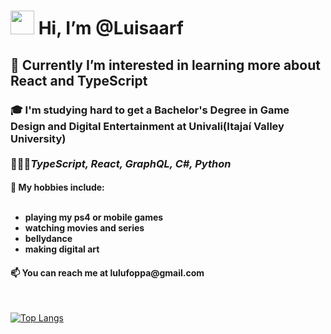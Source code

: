 <h1> <img src="https://media.giphy.com/media/hvRJCLFzcasrR4ia7z/giphy.gif" width="38px"> Hi, I’m @Luisaarf</h1>
<h2>🌱 Currently I’m interested in learning more about React and TypeScript </h2>
<h3>🎓 I'm studying hard to get a Bachelor's Degree in Game Design and Digital Entertainment at Univali(Itajaí Valley University)
<br><br>👩🏻‍💻<em>TypeScript, React, GraphQL, C#, Python</em>
<h4>👀 My hobbies include: <br> <br>
 <ul>
  <li> playing my ps4 or mobile games </li>
  <li> watching movies and series </li>
  <li> bellydance </li>
  <li> making digital art </li>
 </ul> 
 </h4>
<h4>📫 You can reach me at lulufoppa@gmail.com</h5>
<br>

<!--  <div class="badge-base LI-profile-badge" data-locale="pt_BR" data-size="medium" data-theme="dark" data-type="VERTICAL" data-vanity="luísa-rodrigues-foppa-513b9b182" data-version="v1"><a class="badge-base__link LI-simple-link" href="https://br.linkedin.com/in/lu%C3%ADsa-rodrigues-foppa-513b9b182?trk=profile-badge">Luísa Rodrigues Foppa</a></div> -->
             
[![Top Langs](https://github-readme-stats.vercel.app/api/top-langs/?username=luisaarf&layout=compact)](https://github.com/anuraghazra/github-readme-stats)
